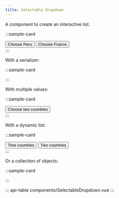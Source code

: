 ```yaml
---
title: Selectable Dropdown
---
```


A component to create an interactive list.

:::sample-card
<div class="p-2 text-center">
  <selectable-dropdown v-model="country" :items="allCountries"></selectable-dropdown>
  <button @click="country = 'Peru'" class="btn btn-outline-secondary mt-2 mx-2">Choose Peru</button>
  <button @click="country = 'France'" class="btn btn-outline-secondary mt-2 mx-2">Choose France</button>
</div>
:::

With a serializer:

:::sample-card
<div class="p-2 text-center">
  <selectable-dropdown deactivate-keys :serializer="item => item.toUpperCase()" :items="allCountries"></selectable-dropdown>
</div>
:::

With multiple values:

:::sample-card
<div class="p-2 text-center">
  <selectable-dropdown deactivate-keys v-model="countries" multiple :items="allCountries"></selectable-dropdown>
  <button class="btn btn-outline-secondary mt-2 mx-2" @click="countries = twoCountries">Choose two countries</button>
</div>
:::

With a dynamic list:

:::sample-card
<div class="p-2 text-center">
  <selectable-dropdown deactivate-keys v-model="countries" multiple :items="filteredCountries"></selectable-dropdown>
  <button class="btn btn-outline-secondary mt-2 mx-2" @click="filteredCountries = treeCountries">
    Tree countries
  </button>
  <button class="btn btn-outline-secondary mt-2 mx-2" @click="filteredCountries = twoCountries">
    Two countries
  </button>
</div>
:::

Or a colleciton of objects:

:::sample-card
<div class="p-2 text-center">
  <selectable-dropdown deactivate-keys multiple :items="countryCollection">
    <template #item-label="{ item }">
      <span v-html="item.label"></span>
    </template>
  </selectable-dropdown>
</div>
:::

::: api-table components/SelectableDropdown.vue :::

<script>
  export default {
    data () {
      return {
        country: 'Peru',
        countries: [],
        filteredCountries: ['Spain', 'Peru', 'France'],
        twoCountries: ['Spain', 'France'],
        treeCountries: ['Spain', 'Peru', 'France'],
        allCountries: ['France', 'United State of America', 'Spain', 'Peru'],
        countryCollection: [
          { label: 'Spain' },
          { label: 'Peru' },
          { label: 'France' }
        ]
      }
    },
    watch: {
      country () {
        console.log('Selected country:', this.country)
      },
      countries () {
        console.log('Selected countries:', this.countries.join(', '))
      }
    }
  }
</script>
